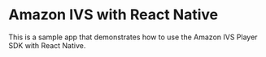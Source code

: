 # Amazon IVS with React Native

This is a sample app that demonstrates how to use the Amazon IVS Player SDK with React Native.
